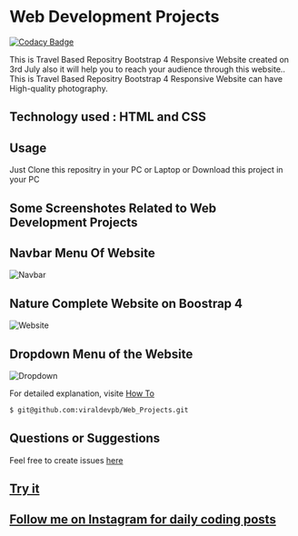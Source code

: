 # Web Development Projects

[![Codacy Badge](https://app.codacy.com/project/badge/Grade/3c1c2596d3c9434a9a6845f17c4168ed)](https://www.codacy.com/manual/viraldevpb/Web_Projects/dashboard?utm_source=github.com&utm_medium=referral&utm_content=viraldevpb/Web_Projects&utm_campaign=Badge_Grade)

This is Travel Based Repositry Bootstrap 4 Responsive Website created on 3rd July also it will help you to reach your audience through this website..
This is Travel Based Repositry Bootstrap 4 Responsive Website can have High-quality photography.

## Technology used : HTML and CSS

## Usage

Just Clone this repositry in your PC or Laptop or Download this project in your PC

## Some Screenshotes Related to Web Development Projects

## Navbar Menu Of Website

![Navbar](https://user-images.githubusercontent.com/66899360/94341657-bb89e380-0028-11eb-95a7-06614bc52b37.jpg)

## Nature Complete Website on Boostrap 4

![Website](https://user-images.githubusercontent.com/66899360/94341666-c9d7ff80-0028-11eb-8448-3a6bd841c738.jpg)

## Dropdown Menu of the Website

![Dropdown](https://user-images.githubusercontent.com/66899360/94341667-cd6b8680-0028-11eb-8889-b0b5ad7e38fd.jpg)

For detailed explanation, visite [How To](https://code.visualstudio.com/docs/editor/github)

```bash
$ git@github.com:viraldevpb/Web_Projects.git
```

## Questions or Suggestions

Feel free to create issues [here](https://github.com/viraldevpb/Web_Projects/issues)

## [Try it](https://github.com/viraldevpb/Web_Projects)

## [Follow me on Instagram for daily coding posts](https://www.instagram.com/prathamesh_borse_pb/)
